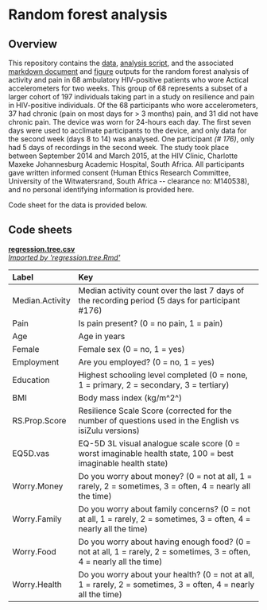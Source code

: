 # Random forest analysis

## Overview
This repository contains the [data](./data/random.forest.csv), [analysis script](./random.forest.Rmd), and the associated  [markdown document](./random.forest.md) and [figure](./figures/) outputs for the random forest analysis of activity and pain in 68 ambulatory HIV-positive patients who wore Actical accelerometers for two weeks. This group of 68 represents a subset of a larger cohort of 197 individuals taking part in a study on resilience and pain in HIV-positive individuals. Of the 68 participants who wore accelerometers, 37 had chronic (pain on most days for > 3 months) pain, and 31 did not have chronic pain. The device was worn for 24-hours each day. The first seven days were used to acclimate participants to the device, and only data for the second week (days 8 to 14) was analysed. One participant *(# 176)*, only had 5 days of recordings in the second week. The study took place between September 2014 and March 2015, at the HIV Clinic, Charlotte Maxeke Johannesburg Academic Hospital, South Africa. All participants gave written informed consent (Human Ethics Research Committee, University of the Witwatersrand, South Africa -- clearance no: M140538), and no personal identifying information is provided here. 

Code sheet for the data is provided below.

## Code sheets
[**regression.tree.csv**](./data/random.forest.csv)  
[_Imported by 'regression.tree.Rmd'_](./random.forest.Rmd)   

| Label           	| Key                                                                                                                    	|
|:----------------	|:-----------------------------------------------------------------------------------------------------------------------	|
| Median.Activity 	| Median activity count over the last 7 days of the recording period (5 days for participant #176)                       	|
| Pain            	| Is pain present? (0 = no pain, 1 = pain)                                                                               	|
| Age             	| Age in years                                                                                                           	|
| Female          	| Female sex (0 = no, 1 = yes)                                                                                           	|
| Employment      	| Are you employed? (0 = no, 1 = yes)                                                                                    	|
| Education       	| Highest schooling level completed (0 = none, 1 = primary, 2 = secondary, 3 = tertiary)                                 	|
| BMI             	| Body mass index (kg/m^2^)                                                                                              	|
| RS.Prop.Score   	| Resilience Scale Score (corrected for the number of questions used in the English vs isiZulu versions)                 	|
| EQ5D.vas        	| EQ-5D 3L visual analogue scale score (0 = worst imaginable health state, 100 = best imaginable health state)           	|
| Worry.Money     	| Do you worry about money? (0 = not at all, 1 = rarely, 2 = sometimes, 3 = often, 4 = nearly all the time)              	|
| Worry.Family    	| Do you worry about family concerns? (0 = not at all, 1 = rarely, 2 = sometimes, 3 = often, 4 = nearly all the time)    	|
| Worry.Food      	| Do you worry about having enough food? (0 = not at all, 1 = rarely, 2 = sometimes, 3 = often, 4 = nearly all the time) 	|
| Worry.Health    	| Do you worry about your health? (0 = not at all, 1 = rarely, 2 = sometimes, 3 = often, 4 = nearly all the time)        	|
